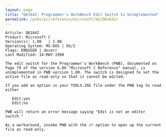 ```yaml
---
layout: page
title: "Q61642: Programmer's WorkBench Edit Switch Is Unimplemented"
permalink: /pubs/pc/reference/microsoft/kb/Q61642/
---
```


	Article: Q61642
	Product: Microsoft C
	Version(s): 1.00   | 1.00
	Operating System: MS-DOS | OS/2
	Flags: ENDUSER | docerr
	Last Modified: 14-MAY-1990
	
	The edit switch for the Programmer's WorkBench (PWB), documented on
	Page 79 of the version 6.00 "Microsoft C Reference" manual, is
	unimplemented in PWB version 1.00. The switch is designed to set the
	active file as read-only so that it cannot be edited.
	
	If you add an option in your TOOLS.INI file under the PWB tag to read
	either
	
	   Edit:yes
	   Edit:no
	
	PWB will return an error message saying "Edit is not an editor
	switch."
	
	As a workaround, invoke PWB with the /r option to open up the current
	file as read-only.
